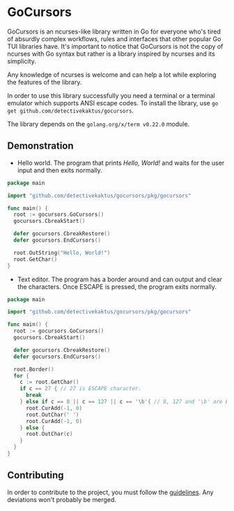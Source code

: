 # GoCursors
GoCursors is an ncurses-like library written in Go for everyone who's tired of absurdly complex workflows, rules and interfaces that other popular Go TUI libraries have. It's important to notice that GoCursors is not the copy of ncurses with Go syntax but rather is a library inspired by ncurses and its simplicity.

Any knowledge of ncurses is welcome and can help a lot while exploring the features of the library.

In order to use this library successfully you need a terminal or a terminal emulator which supports ANSI escape codes. To install the library, use `go get github.com/detectivekaktus/gocursors`.

The library depends on the `golang.org/x/term v0.22.0` module.

## Demonstration
- Hello world. The program that prints *Hello, World!* and waits for the user input and then exits normally.
```go
package main

import "github.com/detectivekaktus/gocursors/pkg/gocursors"

func main() {
  root := gocursors.GoCursors()
  gocursors.CbreakStart()

  defer gocursors.CbreakRestore()
  defer gocursors.EndCursors()

  root.OutString("Hello, World!")
  root.GetChar()
}
```

- Text editor. The program has a border around and can output and clear the characters. Once ESCAPE is pressed, the program exits normally.
```go
package main

import "github.com/detectivekaktus/gocursors/pkg/gocursors"

func main() {
  root := gocursors.GoCursors()
  gocursors.CbreakStart()

  defer gocursors.CbreakRestore()
  defer gocursors.EndCursors()

  root.Border()
  for {
    c := root.GetChar()
    if c == 27 { // 27 is ESCAPE character.
      break
    } else if c == 8 || c == 127 || c == '\b'{ // 8, 127 and '\b' are BACKSPACE characters.
      root.CurAdd(-1, 0)
      root.OutChar(' ')
      root.CurAdd(-1, 0)
    } else {
      root.OutChar(c)
    }
  }
}
```

## Contributing
In order to contribute to the project, you must follow the [guidelines](https://github.com/detectivekaktus/GoCursors/blob/main/CONTRIBUTING.md). Any deviations won't probably be merged.
